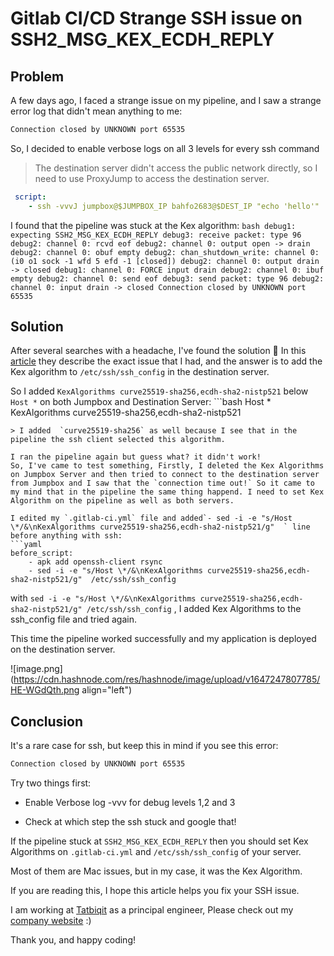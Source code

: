 # Gitlab CI/CD Strange SSH issue on SSH2_MSG_KEX_ECDH_REPLY

## Problem

A few days ago, I faced a strange issue on my pipeline, and I saw a strange error log that didn't mean anything to me:

```bash
Connection closed by UNKNOWN port 65535
```

So, I decided to enable verbose logs on all 3 levels for every ssh command

> The destination server didn't access the public network directly, so I need to use ProxyJump to access the destination server.

```yaml
 script:
    - ssh -vvvJ jumpbox@$JUMPBOX_IP bahfo2683@$DEST_IP "echo 'hello'"
```

I found that the pipeline was stuck at the Kex algorithm: `bash debug1: expecting SSH2_MSG_KEX_ECDH_REPLY debug3: receive packet: type 96 debug2: channel 0: rcvd eof debug2: channel 0: output open -> drain debug2: channel 0: obuf empty debug2: chan_shutdown_write: channel 0: (i0 o1 sock -1 wfd 5 efd -1 [closed]) debug2: channel 0: output drain -> closed debug1: channel 0: FORCE input drain debug2: channel 0: ibuf empty debug2: channel 0: send eof debug3: send packet: type 96 debug2: channel 0: input drain -> closed Connection closed by UNKNOWN port 65535`

## Solution

After several searches with a headache, I've found the solution 🎉 In this [article](https://www.seei.biz/ssh-fails-to-connect-with-debug1-expecting-ssh2_msg_kex_ecdh_reply/) they describe the exact issue that I had, and the answer is to add the Kex algorithm to `/etc/ssh/ssh_config` in the destination server.

So I added `KexAlgorithms curve25519-sha256,ecdh-sha2-nistp521` below `Host *` on both Jumpbox and Destination Server: \`\`\`bash Host \* KexAlgorithms curve25519-sha256,ecdh-sha2-nistp521

````plaintext
> I added  `curve25519-sha256` as well because I see that in the pipeline the ssh client selected this algorithm.

I ran the pipeline again but guess what? it didn't work!
So, I've came to test something, Firstly, I deleted the Kex Algorithms on Jumpbox Server and then tried to connect to the destination server from Jumpbox and I saw that the `connection time out!` So it came to my mind that in the pipeline the same thing happend. I need to set Kex Algorithm on the pipeline as well as both servers.

I edited my `.gitlab-ci.yml` file and added`- sed -i -e "s/Host \*/&\nKexAlgorithms curve25519-sha256,ecdh-sha2-nistp521/g"  ` line before anything with ssh:
```yaml
before_script:
    - apk add openssh-client rsync
    - sed -i -e "s/Host \*/&\nKexAlgorithms curve25519-sha256,ecdh-sha2-nistp521/g"  /etc/ssh/ssh_config
````

with `sed -i -e "s/Host \*/&\nKexAlgorithms curve25519-sha256,ecdh-sha2-nistp521/g" /etc/ssh/ssh_config` , I added Kex Algorithms to the ssh\_config file and tried again.

This time the pipeline worked successfully and my application is deployed on the destination server.

![image.png](https://cdn.hashnode.com/res/hashnode/image/upload/v1647247807785/HE-WGdQth.png align="left")

## Conclusion

It's a rare case for ssh, but keep this in mind if you see this error:

```bash
Connection closed by UNKNOWN port 65535
```

Try two things first:

*   Enable Verbose log -vvv for debug levels 1,2 and 3
    
*   Check at which step the ssh stuck and google that!
    

If the pipeline stuck at `SSH2_MSG_KEX_ECDH_REPLY` then you should set Kex Algorithms on `.gitlab-ci.yml` and `/etc/ssh/ssh_config` of your server.

Most of them are Mac issues, but in my case, it was the Kex Algorithm.

If you are reading this, I hope this article helps you fix your SSH issue.

I am working at [Tatbiqit](https://tatbiqit.com) as a principal engineer, Please check out my [company website](https://tatbiqit.com) :)

Thank you, and happy coding!